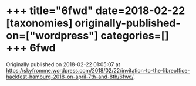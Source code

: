 +++
title="6fwd"
date=2018-02-22
[taxonomies]
originally-published-on=["wordpress"]
categories=[]
+++
6fwd
====


Originally published on 2018-02-22 01:05:07 at https://skyfromme.wordpress.com/2018/02/22/invitation-to-the-libreoffice-hackfest-hamburg-2018-on-april-7th-and-8th/6fwd/.
